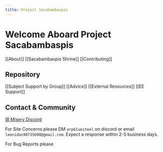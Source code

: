 ```yaml
---
title: Project Sacabambaspis
---
```

# Welcome Aboard Project Sacabambaspis 

[[About]]
[[Sacabambaspis Shrine]]
[[Contributing]]
## Repository

[[Subject Support by Group]] 
[[Advice]] 
[[External Resources]] 
[[EE Support]] 
## Contact & Community

[IB Misery Discord](https://discord.com/)

For Site Concerns please DM `arpbluesteel` on discord or email `leonidas98735698@gmail.com`. Expect a response within 2-5 business days.

For Bug Reports please 